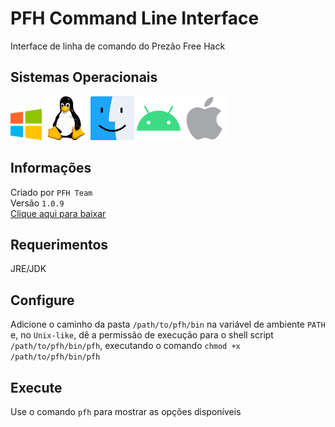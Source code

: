 # PFH Command Line Interface
Interface de linha de comando do Prezão Free Hack

## Sistemas Operacionais
<p>
  <img src="/operating_system_icons/windows.png" width="50" height="50">
  <img src="/operating_system_icons/linux.png" width="70" height="70">
  <img src="/operating_system_icons/macos.png" width="70" height="70">
  <img src="/operating_system_icons/android.png" width="70" height="70">
  <img src="/operating_system_icons/ios.png" width="70" height="70">
</p>

## Informações
Criado por ```PFH Team```
<br>
Versão ```1.0.9```
<br>
[Clique aqui para baixar](https://prezaofreehack-api.herokuapp.com/v2/assets/pfh-cli.zip)

## Requerimentos
JRE/JDK

## Configure
Adicione o caminho da pasta ```/path/to/pfh/bin``` na variável de ambiente ```PATH``` e, no ```Unix-like```, dê a permissão de execução para o shell script ```/path/to/pfh/bin/pfh```, executando o comando ```chmod +x /path/to/pfh/bin/pfh```

## Execute
Use o comando ```pfh``` para mostrar as opções disponíveis
